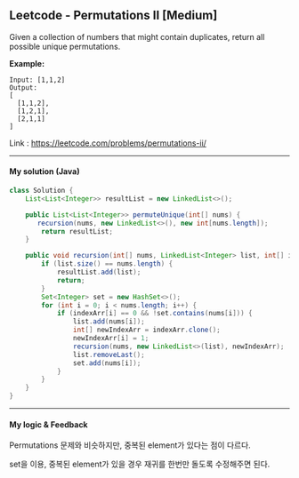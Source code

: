 ## Leetcode - Permutations II [Medium]

Given a collection of numbers that might contain duplicates, return all possible unique permutations.

**Example:**

```
Input: [1,1,2]
Output:
[
  [1,1,2],
  [1,2,1],
  [2,1,1]
]
```



Link : https://leetcode.com/problems/permutations-ii/



---



#### My solution (Java)

```java
class Solution {
    List<List<Integer>> resultList = new LinkedList<>();

    public List<List<Integer>> permuteUnique(int[] nums) {
       recursion(nums, new LinkedList<>(), new int[nums.length]);
        return resultList;
    }

    public void recursion(int[] nums, LinkedList<Integer> list, int[] indexArr) {
        if (list.size() == nums.length) {
            resultList.add(list);
            return;
        }
        Set<Integer> set = new HashSet<>();
        for (int i = 0; i < nums.length; i++) {
            if (indexArr[i] == 0 && !set.contains(nums[i])) {
                list.add(nums[i]);
                int[] newIndexArr = indexArr.clone();
                newIndexArr[i] = 1;
                recursion(nums, new LinkedList<>(list), newIndexArr);
                list.removeLast();
                set.add(nums[i]);
            }
        }
    }
}


```

---



#### My logic & Feedback

Permutations 문제와 비슷하지만, 중복된 element가 있다는 점이 다르다.

set을 이용, 중복된 element가 있을 경우 재귀를 한번만 돌도록 수정해주면 된다.